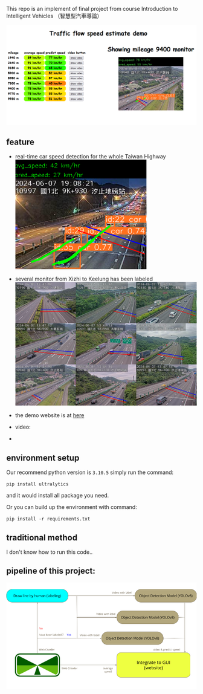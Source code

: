 
This repo is an implement of final project from course Introduction to Intelligent Vehicles （智慧型汽車導論）

![](./demo/gui_demo.png)

## feature

- real-time car speed detection for the whole Taiwan Highway
![](./demo/heavy.png)
- several monitor from  Xizhi to Keelung has been labeled
![](./demo/line.png)
- the demo website is at [here](https://www.csie.ntu.edu.tw/~b10902048/)
- video:

- 

## environment setup

Our recommend python version is `3.10.5`
simply run the command:
```
pip install ultralytics
```
and it would install all package you need.

Or you can build up the environment with command:
```
pip install -r requirements.txt
```

## traditional method

I don't know how to run this code..

## pipeline of this project:
![](./demo/pipeline.png)






